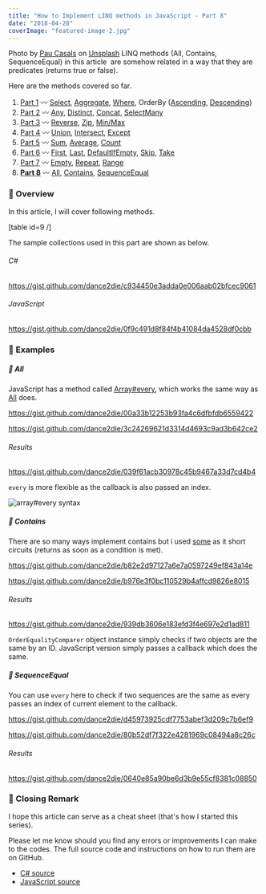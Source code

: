 ```yaml
---
title: "How to Implement LINQ methods in JavaScript - Part 8"
date: "2018-04-28"
coverImage: "featured-image-2.jpg"
---
```


Photo by [Pau Casals](https://unsplash.com/photos/kU-WKSyTcp4?utm_source=unsplash&utm_medium=referral&utm_content=creditCopyText) on [Unsplash](https://unsplash.com/?utm_source=unsplash&utm_medium=referral&utm_content=creditCopyText) LINQ methods (All, Contains, SequenceEqual) in this article  are somehow related in a way that they are predicates (returns true or false).

Here are the methods covered so far.

1. [Part 1](https://www.slightedgecoder.com/2018/02/24/approximate-equivalent-linq-methods-javascript/) 〰️ [Select](https://www.slightedgecoder.com/2018/02/24/approximate-equivalent-linq-methods-javascript/#select), [Aggregate](https://www.slightedgemate-equivalent-linq-methods-javascript/#aggregate), [Where](https://www.slightedgecoder.com/2018/02/24/approximate-equivalent-linq-methods-javascript/#where), OrderBy ([Ascending](https://www.slightedgecoder.com/2018/02/24/approximate-equivalent-linq-methods-javascript/#orderByAscending), [Descending](https://www.slightedgecoder.com/2018/02/24/approximate-equivalent-linq-methods-javascript/#orderByDescending))
2. [Part 2](https://www.slightedgecoder.com/2018/03/03/approximate-equivalent-linq-methods-javascript-part-2/) 〰️ [Any](https://www.slightedgecoder.com/2018/03/03/approximate-equivalent-linq-methods-javascript-part-2/#any), [Distinct](https://www.slightedgecoder.com/2018/03/03/approximate-equivalent-linq-methods-javascript-part-2/#distinct), [Concat](https://www.slightedgecoder.com/2018/03/03/approximate-equivalent-linq-methods-javascript-part-2/#concat), [SelectMany](https://www.slightedgecoder.com/2018/03/03/approximate-equivalent-linq-methods-javascript-part-2/#selectmany)
3. [Part 3](https://www.slightedgecoder.com/2018/03/10/an-approximate-equivalent-of-linq-methods-in-javascript-part-3/) 〰️ [Reverse](https://www.slightedgecoder.com/2018/03/10/an-approximate-equivalent-of-linq-methods-in-javascript-part-3/#reverse), [Zip](https://www.slightedgecoder.com/2018/03/10/an-approximate-equivalent-of-linq-methods-in-javascript-part-3/#zip), [Min/Max](https://www.slightedgecoder.com/2018/03/10/an-approximate-equivalent-of-linq-methods-in-javascript-part-3/#minmax)
4. [Part 4](https://www.slightedgecoder.com/2018/03/21/an-approximate-equivalent-of-linq-methods-in-javascript-part-4/) 〰️ [Union](https://www.slightedgecoder.com/2018/03/21/an-approximate-equivalent-of-linq-methods-in-javascript-part-4/#union), [Intersect](https://www.slightedgecoder.com/2018/03/21/an-approximate-equivalent-of-linq-methods-in-javascript-part-4/#intersect), [Except](https://www.slightedgecoder.com/2018/03/21/an-approximate-equivalent-of-linq-methods-in-javascript-part-4/#except)
5. [Part 5](https://www.slightedgecoder.com/2018/03/31/an-approximate-equivalent-of-linq-methods-in-javascript-part-5/) 〰️ [Sum](https://www.slightedgecoder.com/2018/03/31/an-approximate-equivalent-of-linq-methods-in-javascript-part-5/#sum), [Average](https://www.slightedgecoder.com/2018/03/31/an-approximate-equivalent-of-linq-methods-in-javascript-part-5/#average), [Count](https://www.slightedgecoder.com/2018/03/31/an-approximate-equivalent-of-linq-methods-in-javascript-part-5/#count)
6. [Part 6](https://www.slightedgecoder.com/2018/04/14/an-approximate-equivalent-of-linq-methods-in-javascript-part-6/) 〰️ [First](https://www.slightedgecoder.com/2018/04/14/an-approximate-equivalent-of-linq-methods-in-javascript-part-6/#first), [Last](https://www.slightedgecoder.com/2018/04/14/an-approximate-equivalent-of-linq-methods-in-javascript-part-6/#last), [DefaultIfEmpty](https://www.slightedgecoder.com/2018/04/14/an-approximate-equivalent-of-linq-methods-in-javascript-part-6/#defaultIfEmpty), [Skip](https://www.slightedgecoder.com/2018/04/14/an-approximate-equivalent-of-linq-methods-in-javascript-part-6/#skip), [Take](https://www.slightedgecoder.com/2018/04/14/an-approximate-equivalent-of-linq-methods-in-javascript-part-6/#take)
7. [Part 7](https://www.slightedgecoder.com/2018/04/21/an-approximate-equivalent-of-linq-methods-in-javascript-part-7/) 〰️ [Empty](https://www.slightedgecoder.com/2018/04/21/an-approximate-equivalent-of-linq-methods-in-javascript-part-7#empty), [Repeat](https://www.slightedgecoder.com/2018/04/21/an-approximate-equivalent-of-linq-methods-in-javascript-part-7#repeat), [Range](https://www.slightedgecoder.com/2018/04/21/an-approximate-equivalent-of-linq-methods-in-javascript-part-7#range)
8. **[Part 8](https://www.slightedgecoder.com/2018/04/28/how-to-implement-linq-methods-in-javascript-part-8/)** 〰️ [All](#all), [Contains](#contains), [SequenceEqual](#sequenceEqual)

### 🔴 Overview

In this article, I will cover following methods.

\[table id=9 /\]

The sample collections used in this part are shown as below.

###### C#

https://gist.github.com/dance2die/c934450e3adda0e006aab02bfcec9061

###### JavaScript

https://gist.github.com/dance2die/0f9c491d8f84f4b41084da4528df0cbb

### 🔴 Examples

##### 🔸 All

JavaScript has a method called [Array#every](https://developer.mozilla.org/en-US/docs/Web/JavaScript/Reference/Global_Objects/Array/every), which works the same way as [All](https://msdn.microsoft.com/en-us/library/bb548541(v=vs.110).aspx) does.

https://gist.github.com/dance2die/00a33b12253b93fa4c6dfbfdb6559422

https://gist.github.com/dance2die/3c24269621d3314d4693c9ad3b642ce2

###### Results

https://gist.github.com/dance2die/039f61acb30978c45b9467a33d7cd4b4

`every` is more flexible as the callback is also passed an index.

![array#every syntax](https://www.slightedgecoder.com/wp-content/uploads/2018/04/arrayevery-syntax.jpg)

##### 🔸 Contains

There are so many ways implement contains but i used [some](https://developer.mozilla.org/en-US/docs/Web/JavaScript/Reference/Global_Objects/Array/some) as it short circuits (returns as soon as a condition is met).

https://gist.github.com/dance2die/b82e2d97127a6e7a0597249ef843a14e

https://gist.github.com/dance2die/b976e3f0bc110529b4affcd9826e8015

###### Results

https://gist.github.com/dance2die/939db3606e183efd3f4e697e2d1ad811

`OrderEqualityComparer` object instance simply checks if two objects are the same by an ID. JavaScript version simply passes a callback which does the same.

##### 🔸 SequenceEqual

You can use `every` here to check if two sequences are the same as every passes an index of current element to the callback.

https://gist.github.com/dance2die/d45973925cdf7753abef3d209c7b6ef9

https://gist.github.com/dance2die/80b52df7f322e4281969c08494a8c26c

###### Results

https://gist.github.com/dance2die/0640e85a90be6d3b9e55cf8381c08850

### 🔴 Closing Remark

I hope this article can serve as a cheat sheet (that's how I started this series).

Please let me know should you find any errors or improvements I can make to the codes. The full source code and instructions on how to run them are on GitHub.

- [C# source](https://github.com/dance2die/blog.LinqAndJavascript.CSharpDemo)
- [JavaScript source](https://github.com/dance2die/blog.LinqAndJavascript.JavascriptDemo)
